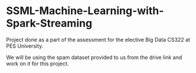 # SSML-Machine-Learning-with-Spark-Streaming

Project done as a part of the assessment for the elective Big Data CS322 at PES University.

We will be using the spam dataset provided to us from the drive link and work on it for this project. 
